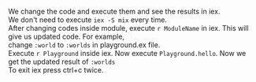 We change the code and execute them and see the results in iex.  
We don't need to execute `iex -S mix` every time.  
After changing codes inside module, execute `r ModuleName` in iex. This will give us updated code.
For example,  
change `:world` to `:worlds` in playground.ex file.  
Execute `r Playground` inside iex.
Now execute `Playground.hello`.
Now we get the updated result of `:worlds`  
To exit iex press ctrl+c twice.